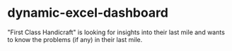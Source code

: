 # dynamic-excel-dashboard
"First Class Handicraft" is looking for insights into their last mile and wants to know the problems (if any) in their last mile.
